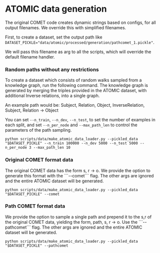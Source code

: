 
<h1>ATOMIC data generation</h1>

The original COMET code creates dynamic strings based on configs, for all output filenames. We override this with simplified filenames. 

First, to create a dataset, set the output path like ```DATASET_PICKLE="data/atomic/processed/generation/pathcomet_1.pickle"```. 

We will pass this filename as arg to all the scripts, which will override the default filename handler.

<h3> Random paths without any restrictions </h3>
To create a dataset which consists of random walks sampled from a knowledge graph, run the following command. The knowledge graph is generated by merging the triples provided in the ATOMIC dataset, with additional Inverse relations, into a single graph. 

An example path would be: Subject, Relation, Object, InverseRelation, Subject, Relation -> Object


You can set ```--n_train```,  ```--n_dev```,  ```--n_test```, to set the number of examples in each split, and set ```--n_per_node``` and ```--max_path_len``` to control the parameters of the path sampling.

```
python scripts/data/make_atomic_data_loader.py --pickled_data "$DATASET_PICKLE" --n_train 100000 --n_dev 5000 --n_test 5000 --n_per_node 3 --max_path_len 10
```

<h3> Original COMET format data </h3>
The original COMET data has the form s, r -> o. We provide the option to generate this format with the ```--comet``` flag. The other args are ignored and the entire ATOMIC dataset will be generated.

```
python scripts/data/make_atomic_data_loader.py --pickled_data "$DATASET_PICKLE" --comet
```

<h3> Path COMET format data </h3>
We provide the option to sample a single path and prepend it to the s,r of the original COMET data, yielding the form, path, s, r -> o. Use the ```--pathcomet``` flag. The other args are ignored and the entire ATOMIC dataset will be generated.

```
python scripts/data/make_atomic_data_loader.py --pickled_data "$DATASET_PICKLE" --pathcomet
```

